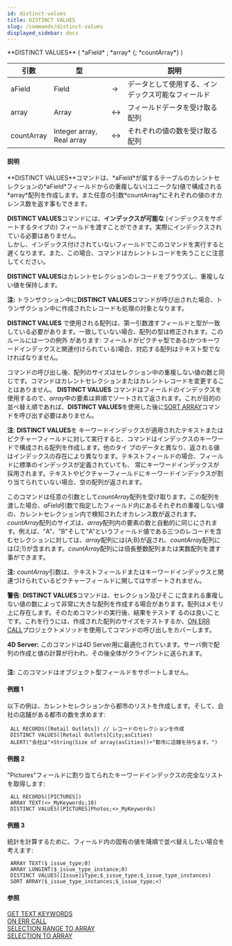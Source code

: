 ```yaml
---
id: distinct-values
title: DISTINCT VALUES
slug: /commands/distinct-values
displayed_sidebar: docs
---
```


<!--REF #_command_.DISTINCT VALUES.Syntax-->**DISTINCT VALUES** ( *aField* ; *array* {; *countArray*} )<!-- END REF-->
<!--REF #_command_.DISTINCT VALUES.Params-->
| 引数 | 型 |  | 説明 |
| --- | --- | --- | --- |
| aField | Field | &srarr; | データとして使用する、インデックス可能なフィールド |
| array | Array | &harr; | フィールドデータを受け取る配列 |
| countArray | Integer array, Real array | &harr; | それぞれの値の数を受け取る配列 |

<!-- END REF-->

#### 説明 

<!--REF #_command_.DISTINCT VALUES.Summary-->**DISTINCT VALUES**コマンドは、*aField*が属するテーブルのカレントセレクションの*aField*フィールドからの重複しない(ユニークな)値で構成される*array*配列を作成します。<!-- END REF-->また任意の引数*countArray*にそれぞれの値のオカレンス数を返す事もできます。

**DISTINCT VALUES**コマンドには、**インデックスが可能な** (インデックスをサポートするタイプの) フィールドを渡すことができます。実際にインデックスされている必要はありません。  
しかし、インデックス付けされていないフィールドでこのコマンドを実行すると遅くなります。また、この場合、コマンドはカレントレコードを失うことに注意してください。

**DISTINCT VALUES**はカレントセレクションのレコードをブラウズし、重複しない値を保持します。

**注:** トランザクション中に**DISTINCT VALUES**コマンドが呼び出された場合、トランザクション中に作成されたレコードも処理の対象となります。

**DISTINCT VALUES** で使用される配列は、第一引数渡すフィールドと型が一致している必要があります。一致していない場合、配列の型は修正されます。このルールには一つの例外 があります: フィールドがピクチャ型である(かつキーワードインデックスと関連付けられている)場合、対応する配列はテキスト型でなければなりません。

コマンドの呼び出し後、配列のサイズはセレクション中の重複しない値の数と同じです。コマンドはカレントセレクションまたはカレントレコードを変更することはありません。 **DISTINCT VALUES** コマンドはフィールドのインデックスを使用するので、*array*中の要素は昇順でソートされて返されます。これが目的の並べ替え順であれば、**DISTINCT VALUES**を使用した後に[SORT ARRAY](sort-array.md)コマンドを呼び出す必要はありません。

**注**: **DISTINCT VALUES**を キーワードインデックスが適用されたテキストまたはピクチャーフィールドに対して実行すると、コマンドはインデックスのキーワードで構成される配列を作成します。他のタイ プのデータと異なり、返される値はインデックスの存在により異なります。テキストフィールドの場合、フィールドに標準のインデックスが定義されていても、 常にキーワードインデックスが採用されます。テキストやピクチャーフィールドにキーワードインデックスが割り当てられていない場合、空の配列が返されます。  

このコマンドは任意の引数として*countArray*配列を受け取ります。この配列を渡した場合、*aField*引数で指定したフィールド内にあるそれぞれの重複しない値の、カレントセレクション内で検知されたオカレンス数が返されます。*countArray*配列のサイズは、*array*配列内の要素の数と自動的に同じにされます。例えば、"A"、"B"そして"A"というフィールド値である三つのレコードを含むセレクションに対しては、*array*配列には{A;B}が返され、*countArray*配列には{2;1}が含まれます。*countArray*配列には倍長整数配列または実数配列を渡す事ができます。

**注:** *countArray*引数は、テキストフィールドまたはキーワードインデックスと関連づけられているピクチャーフィールドに関してはサポートされません。

**警告**: **DISTINCT VALUES**コマンドは、セレクション及びそこ に含まれる重複しない値の数によって非常に大きな配列を作成する場合があります。配列はメモリ上に存在します。そのためコマンドの実行後、結果をテストす るのは良いことです。これを行うには、作成された配列のサイズをテストするか、[ON ERR CALL](on-err-call.md)プロジェクトメソッドを使用してコマンドの呼び出しをカバーします。

**4D Server:** このコマンドは4D Server用に最適化されています。サーバ側で配列の作成と値の計算が行われ、その後全体がクライアントに送られます。

##### 

**注:** このコマンドはオブジェクト型フィールドをサポートしません。

#### 例題 1 

以下の例は、カレントセレクションから都市のリストを作成します。そして、会社の店舗がある都市の数を求めます: 

```4d
 ALL RECORDS([Retail Outlets]) // レコードのセレクションを作成
 DISTINCT VALUES([Retail Outlets]City;asCities)
 ALERT("会社は"+String(Size of array(asCities))+"都市に店舗を持ちます。")
```

#### 例題 2 

"Pictures"フィールドに割り当てられたキーワードインデックスの完全なリストを取得します: 

```4d
 ALL RECORDS([PICTURES])
 ARRAY TEXT(<>_MyKeywords;10)
 DISTINCT VALUES([PICTURES]Photos;<>_MyKeywords)
```

#### 例題 3 

統計を計算するために、フィールド内の固有の値を降順で並べ替えしたい場合を考えます:

```4d
 ARRAY TEXT($_issue_type;0)
 ARRAY LONGINT($_issue_type_instance;0)
 DISTINCT VALUES([Issue]iType;$_issue_type;$_issue_type_instances)
 SORT ARRAY($_issue_type_instances;$_issue_type;<)
```

#### 参照 

  
[GET TEXT KEYWORDS](get-text-keywords.md)  
[ON ERR CALL](on-err-call.md)  
[SELECTION RANGE TO ARRAY](selection-range-to-array.md)  
[SELECTION TO ARRAY](selection-to-array.md)  